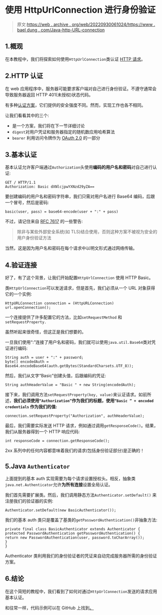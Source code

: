 # 使用 HttpUrlConnection 进行身份验证

> 原文:[https://web . archive . org/web/20220930061024/https://www . bael dung . com/Java-http-URL-connection](https://web.archive.org/web/20220930061024/https://www.baeldung.com/java-http-url-connection)

## 1.概观

在本教程中，我们将探索如何使用`HttpUrlConnection`类认证 [HTTP 请求](/web/20221205124452/https://www.baeldung.com/java-http-request)。

## 2.HTTP 认证

在 web 应用程序中，服务器可能要求客户端对自己进行身份验证。不遵守通常会导致服务器返回 HTTP 401(未授权)状态代码。

有多种[认证方案](https://web.archive.org/web/20221205124452/https://www.iana.org/assignments/http-authschemes/http-authschemes.xhtml)，它们提供的安全强度不同。然而，实现工作也各不相同。

让我们看看其中的三个:

*   是一个方案，我们将在下一节详细讨论
*   `digest`对用户凭证和服务器指定的随机数应用哈希算法
*   `bearer` 利用访问令牌作为 [OAuth 2.0](/web/20221205124452/https://www.baeldung.com/spring-security-5-oauth2-login) 的一部分

## 3.基本认证

基本认证允许客户端通过`Authorization`头使用**编码的用户名和密码**对自己进行认证:

```
GET / HTTP/1.1
Authorization: Basic dXNlcjpwYXNzd29yZA==
```

要创建编码的用户名和密码字符串，我们只需对用户名进行 Base64 编码，后跟一个冒号，然后是密码:

```
basic(user, pass) = base64-encode(user + ":" + pass)
```

不过，请记住来自 [RFC 7617](https://web.archive.org/web/20221205124452/https://tools.ietf.org/html/rfc7617) 的一些警告:

> 除非与某些外部安全系统(如 TLS)结合使用，否则这种方案不被视为安全的用户身份验证方法

当然，这是因为用户名和密码在每个请求中以明文形式通过网络传输。

## 4.验证连接

好了，有了这个背景，让我们开始配置`HttpUrlConnection` 使用 HTTP Basic。

类`HttpUrlConnection`可以发送请求，但是首先，我们必须从一个 URL 对象获得它的一个实例:

```
HttpURLConnection connection = (HttpURLConnection) url.openConnection();
```

一个连接提供了许多配置它的方法，比如`setRequestMethod` 和`setRequestProperty.`

虽然听起来很奇怪，但这正是我们想要的。

一旦我们使用“:”连接了用户名和密码，我们就可以使用`java.util.Base64`类对凭证进行编码:

```
String auth = user + ":" + password;
byte[] encodedAuth = Base64.encodeBase64(auth.getBytes(StandardCharsets.UTF_8));
```

然后，我们从文字“Basic”创建头值，后跟编码的凭证:

```
String authHeaderValue = "Basic " + new String(encodedAuth);
```

接下来，我们调用方法`setRequestProperty(key, value)`来认证请求。如前所述，**我们必须使用`“Authorization”`作为我们的标题，使用`“Basic ” + encoded credentials` 作为我们的值:**

```
connection.setRequestProperty("Authorization", authHeaderValue);
```

最后，我们需要实际发送 HTTP 请求，例如通过调用`getResponseCode()`。结果，我们从服务器得到一个 HTTP 响应代码:

```
int responseCode = connection.getResponseCode();
```

2xx 系列中的任何内容都意味着我们的请求(包括身份验证部分)是正确的！

## 5.Java `Authenticator`

上面提到的基本 auth 实现需要为每个请求设置授权头。相反，抽象类`java.net.Authenticator`允许**为所有连接**设置全局认证。

我们首先需要扩展类。然后，我们调用静态方法`Authenticator.setDefault()` 来注册我们的验证器的实例:

```
Authenticator.setDefault(new BasicAuthenticator());
```

我们的基本 auth 类只是覆盖了基类的`getPasswordAuthentication()`非抽象方法:

```
private final class BasicAuthenticator extends Authenticator {
protected PasswordAuthentication getPasswordAuthentication() {
return new PasswordAuthentication(user, password.toCharArray());
}
}
```

Authenticator 类利用我们的身份验证者的凭证来自动完成服务器所需的身份验证方案。

## 6.结论

在这个简短的教程中，我们看到了如何对通过`HttpUrlConnection`发送的请求应用基本认证。

和往常一样，代码示例可以在 GitHub 上找到[。](https://web.archive.org/web/20221205124452/https://github.com/eugenp/tutorials/tree/master/core-java-modules/core-java-networking-2)